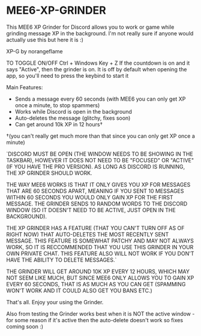 # MEE6-XP-GRINDER
This MEE6 XP Grinder for Discord allows you to work or game while grinding message XP in the background. I'm not really sure if anyone would actually use this but here it is :)


XP-G by norangeflame

TO TOGGLE ON/OFF
Ctrl + Windows Key + Z
If the countdown is on and it says "Active", then the grinder is on.
It is off by default when opening the app, so you'll need to press the keybind to start it


Main Features:
 - Sends a message every 60 seconds (with MEE6 you can only get XP once a minute, to stop spammers)
 - Works while Discord is open in the background
 - Auto-deletes the message (glitchy, fixes soon)
 - Can get around 10k XP in 12 hours†

†(you can't really get much more than that since you can only get XP once a minute)




`DISCORD MUST BE OPEN (THE WINDOW NEEDS TO BE SHOWING IN THE TASKBAR), HOWEVER IT DOES NOT NEED TO BE "FOCUSED" OR "ACTIVE" (IF YOU HAVE THE PRO VERSION).
AS LONG AS DISCORD IS RUNNING, THE XP GRINDER SHOULD WORK.

THE WAY MEE6 WORKS IS THAT IT ONLY GIVES YOU XP FOR MESSAGES THAT ARE 60 SECONDS APART, MEANING IF YOU SENT 10 MESSAGES WITHIN 60 SECONDS YOU WOULD ONLY GAIN XP FOR THE FIRST MESSAGE. THE GRINDER SENDS 10 RANDOM WORDS TO THE DISCORD WINDOW (SO IT DOESN'T NEED TO BE ACTIVE, JUST OPEN IN THE BACKGROUND).

THE XP GRINDER HAS A FEATURE (THAT YOU CAN'T TURN OFF AS OF RIGHT NOW) THAT AUTO-DELETES THE MOST RECENTLY SENT MESSAGE. THIS FEATURE IS SOMEWHAT PATCHY AND MAY NOT ALWAYS WORK, SO IT IS RECCOMMENDED THAT YOU USE THIS GRINDER IN YOUR OWN PRIVATE CHAT. THIS FEATURE ALSO WILL NOT WORK IF YOU DON'T HAVE THE ABILITY TO DELETE MESSAGES.`



THE GRINDER WILL GET AROUND 10K XP EVERY 12 HOURS, WHICH MAY NOT SEEM LIKE MUCH, BUT SINCE MEE6 ONLY ALLOWS YOU TO GAIN XP EVERY 60 SECONDS, THAT IS AS MUCH AS YOU CAN GET (SPAMMING WON'T WORK AND IT COULD ALSO GET YOU BANS ETC.)

That's all. Enjoy your using the Grinder.

Also from testing the Grinder works best when it is NOT the active window - for some reason if it's active then the auto-delete doesn't work so fixes coming soon :)

